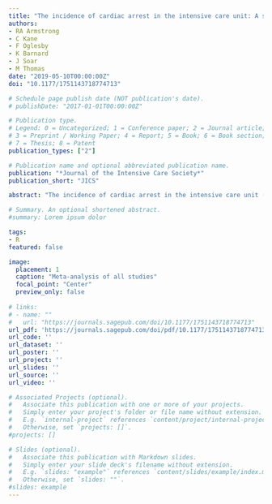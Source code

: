 ```yaml
---
title: "The incidence of cardiac arrest in the intensive care unit: A systematic review and meta-analysis"
authors:
- RA Armstrong
- C Kane
- F Oglesby
- K Barnard
- J Soar
- M Thomas
date: "2019-05-10T00:00:00Z"
doi: "10.1177/1751143718774713"

# Schedule page publish date (NOT publication's date).
# publishDate: "2017-01-01T00:00:00Z"

# Publication type.
# Legend: 0 = Uncategorized; 1 = Conference paper; 2 = Journal article;
# 3 = Preprint / Working Paper; 4 = Report; 5 = Book; 6 = Book section;
# 7 = Thesis; 8 = Patent
publication_types: ["2"]

# Publication name and optional abbreviated publication name.
publication: "*Journal of the Intensive Care Society*"
publication_short: "JICS"

abstract: "The incidence of cardiac arrest in the intensive care unit (ICU-CA) has not been widely reported. We undertook a systematic review and meta-analysis of studies reporting the incidence of cardiac arrest in adult, general intensive care units. The review was prospectively registered with PROSPERO (CRD42017079717). The search identified 7550 records, which included 20 relevant studies for qualitative analysis and 16 of these were included for quantitative analyses. The reported incidence of ICU-CA was 22.7 per 1000 admissions (95% CI: 17.4–29.6) with survival to hospital discharge of 17% (95% CI: 9.5–28.5%). We estimate that at least 5446 patients in the UK have a cardiac arrest after ICU admission. There are limited data and significant variation in the incidence of ICU-CA and efforts to synthesise these are limited by inconsistent reporting. Further prospective studies with standardised process and incidence measures are required to define this important patient group."

# Summary. An optional shortened abstract.
#summary: Lorem ipsum dolor

tags:
- R
featured: false

image:
  placement: 1
  caption: "Meta-analysis of all studies"
  focal_point: "Center"
  preview_only: false
  
# links:
# - name: ""
#   url: "https://journals.sagepub.com/doi/10.1177/1751143718774713"
url_pdf: 'https://journals.sagepub.com/doi/pdf/10.1177/1751143718774713'
url_code: ''
url_dataset: ''
url_poster: ''
url_project: ''
url_slides: ''
url_source: ''
url_video: ''

# Associated Projects (optional).
#   Associate this publication with one or more of your projects.
#   Simply enter your project's folder or file name without extension.
#   E.g. `internal-project` references `content/project/internal-project/index.md`.
#   Otherwise, set `projects: []`.
#projects: []

# Slides (optional).
#   Associate this publication with Markdown slides.
#   Simply enter your slide deck's filename without extension.
#   E.g. `slides: "example"` references `content/slides/example/index.md`.
#   Otherwise, set `slides: ""`.
#slides: example
---
```

